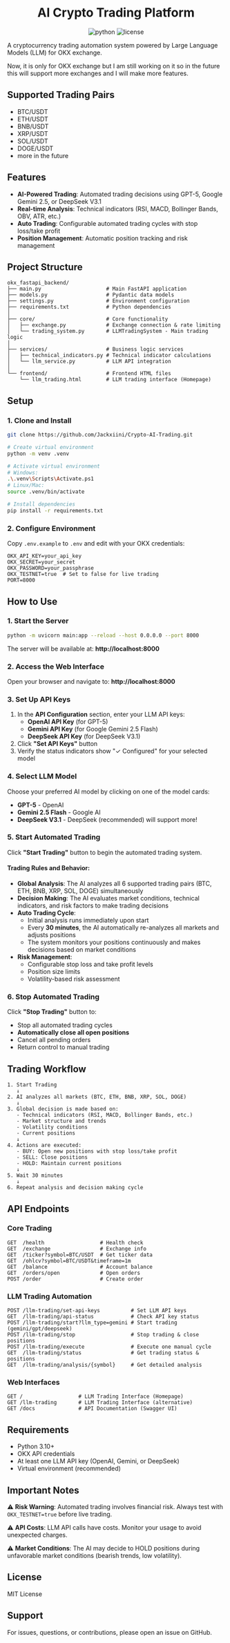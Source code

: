 <h1 align="center">AI Crypto Trading Platform</h1>
<p align="center">
  <img src="https://img.shields.io/badge/Python-3.10%2B-blue" alt="python">
  <img src="https://img.shields.io/github/license/Jackxiini/AI-Crypto-Trader" alt="license">
</p>

A cryptocurrency trading automation system powered by Large Language Models (LLM) for OKX exchange.

Now, it is only for OKX exchange but I am still working on it so in the future this will support more exchanges and I will make more features.

## Supported Trading Pairs

- BTC/USDT
- ETH/USDT
- BNB/USDT
- XRP/USDT
- SOL/USDT
- DOGE/USDT
- more in the future

## Features

- **AI-Powered Trading**: Automated trading decisions using GPT-5, Google Gemini 2.5, or DeepSeek V3.1
- **Real-time Analysis**: Technical indicators (RSI, MACD, Bollinger Bands, OBV, ATR, etc.)
- **Auto Trading**: Configurable automated trading cycles with stop loss/take profit
- **Position Management**: Automatic position tracking and risk management

## Project Structure

```
okx_fastapi_backend/
├── main.py                     # Main FastAPI application
├── models.py                   # Pydantic data models
├── settings.py                 # Environment configuration
├── requirements.txt            # Python dependencies
│
├── core/                       # Core functionality
│   ├── exchange.py             # Exchange connection & rate limiting
│   └── trading_system.py       # LLMTradingSystem - Main trading logic
│
├── services/                   # Business logic services
│   ├── technical_indicators.py # Technical indicator calculations
│   └── llm_service.py          # LLM API integration
│
└── frontend/                   # Frontend HTML files
    └── llm_trading.html        # LLM trading interface (Homepage)
```

## Setup

### 1. Clone and Install

```bash
git clone https://github.com/Jackxiini/Crypto-AI-Trading.git

# Create virtual environment
python -m venv .venv

# Activate virtual environment
# Windows:
.\.venv\Scripts\Activate.ps1
# Linux/Mac:
source .venv/bin/activate

# Install dependencies
pip install -r requirements.txt
```

### 2. Configure Environment

Copy `.env.example` to `.env` and edit with your OKX credentials:

```env
OKX_API_KEY=your_api_key
OKX_SECRET=your_secret
OKX_PASSWORD=your_passphrase
OKX_TESTNET=true  # Set to false for live trading
PORT=8000
```

## How to Use

### 1. Start the Server

```bash
python -m uvicorn main:app --reload --host 0.0.0.0 --port 8000
```

The server will be available at: **http://localhost:8000**

### 2. Access the Web Interface

Open your browser and navigate to: **http://localhost:8000**

### 3. Set Up API Keys

1. In the **API Configuration** section, enter your LLM API keys:
   - **OpenAI API Key** (for GPT-5)
   - **Gemini API Key** (for Google Gemini 2.5 Flash)
   - **DeepSeek API Key** (for DeepSeek V3.1)
2. Click **"Set API Keys"** button
3. Verify the status indicators show "✓ Configured" for your selected model

### 4. Select LLM Model

Choose your preferred AI model by clicking on one of the model cards:
- **GPT-5** - OpenAI
- **Gemini 2.5 Flash** - Google AI 
- **DeepSeek V3.1** - DeepSeek (recommended)
will support more!

### 5. Start Automated Trading

Click **"Start Trading"** button to begin the automated trading system.

#### Trading Rules and Behavior:

- **Global Analysis**: The AI analyzes all 6 supported trading pairs (BTC, ETH, BNB, XRP, SOL, DOGE) simultaneously
- **Decision Making**: The AI evaluates market conditions, technical indicators, and risk factors to make trading decisions
- **Auto Trading Cycle**: 
  - Initial analysis runs immediately upon start
  - Every **30 minutes**, the AI automatically re-analyzes all markets and adjusts positions
  - The system monitors your positions continuously and makes decisions based on market conditions
- **Risk Management**: 
  - Configurable stop loss and take profit levels
  - Position size limits
  - Volatility-based risk assessment

### 6. Stop Automated Trading

Click **"Stop Trading"** button to:
- Stop all automated trading cycles
- **Automatically close all open positions**
- Cancel all pending orders
- Return control to manual trading

## Trading Workflow

```
1. Start Trading
   ↓
2. AI analyzes all markets (BTC, ETH, BNB, XRP, SOL, DOGE)
   ↓
3. Global decision is made based on:
   - Technical indicators (RSI, MACD, Bollinger Bands, etc.)
   - Market structure and trends
   - Volatility conditions
   - Current positions
   ↓
4. Actions are executed:
   - BUY: Open new positions with stop loss/take profit
   - SELL: Close positions
   - HOLD: Maintain current positions
   ↓
5. Wait 30 minutes
   ↓
6. Repeat analysis and decision making cycle
```

## API Endpoints

### Core Trading

```
GET  /health                  # Health check
GET  /exchange                # Exchange info
GET  /ticker?symbol=BTC/USDT  # Get ticker data
GET  /ohlcv?symbol=BTC/USDT&timeframe=1m
GET  /balance                 # Account balance
GET  /orders/open             # Open orders
POST /order                   # Create order
```

### LLM Trading Automation

```
POST /llm-trading/set-api-keys          # Set LLM API keys
GET  /llm-trading/api-status            # Check API key status
POST /llm-trading/start?llm_type=gemini # Start trading (gemini/gpt/deepseek)
POST /llm-trading/stop                  # Stop trading & close positions
POST /llm-trading/execute               # Execute one manual cycle
GET  /llm-trading/status                # Get trading status & positions
GET  /llm-trading/analysis/{symbol}     # Get detailed analysis
```

### Web Interfaces

```
GET /                  # LLM Trading Interface (Homepage)
GET /llm-trading       # LLM Trading Interface (alternative)
GET /docs              # API Documentation (Swagger UI)
```

## Requirements

- Python 3.10+
- OKX API credentials
- At least one LLM API key (OpenAI, Gemini, or DeepSeek)
- Virtual environment (recommended)

## Important Notes

⚠️ **Risk Warning**: Automated trading involves financial risk. Always test with `OKX_TESTNET=true` before live trading.

⚠️ **API Costs**: LLM API calls have costs. Monitor your usage to avoid unexpected charges.

⚠️ **Market Conditions**: The AI may decide to HOLD positions during unfavorable market conditions (bearish trends, low volatility).


## License
MIT License

## Support

For issues, questions, or contributions, please open an issue on GitHub.
